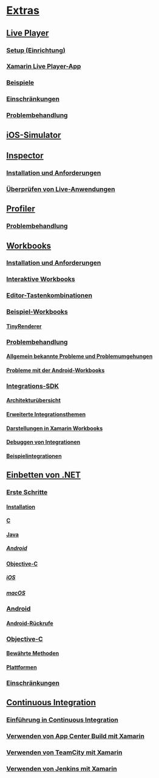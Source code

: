 # [Extras](index.yml)
## [Live Player](live-player/index.md)
### [Setup (Einrichtung)](live-player/install.md)
### [Xamarin Live Player-App](live-player/player.md)
### [Beispiele](live-player/samples.md)
### [Einschränkungen](live-player/limitations.md)
### [Problembehandlung](live-player/troubleshooting.md)
## [iOS-Simulator](ios-simulator.md)
## [Inspector](inspector/index.md)
### [Installation und Anforderungen](inspector/install.md)
### [Überprüfen von Live-Anwendungen](inspector/inspect.md)
## [Profiler](profiler/index.md)
### [Problembehandlung](profiler/troubleshooting.md)
## [Workbooks](workbooks/index.md)
### [Installation und Anforderungen](workbooks/install.md)
### [Interaktive Workbooks](workbooks/workbook.md)
### [Editor-Tastenkombinationen](workbooks/keybindings.md)
### [Beispiel-Workbooks](workbooks/samples/index.md)
#### [TinyRenderer](workbooks/samples/tinyrenderer.md)
### [Problembehandlung](workbooks/troubleshooting/index.md)
#### [Allgemein bekannte Probleme und Problemumgehungen](workbooks/troubleshooting/general.md)
#### [Probleme mit der Android-Workbooks](workbooks/troubleshooting/android.md)
### [Integrations-SDK](workbooks/sdk/index.md)
#### [Architekturübersicht](workbooks/sdk/architecture.md)
#### [Erweiterte Integrationsthemen](workbooks/sdk/integrations.md)
#### [Darstellungen in Xamarin Workbooks](workbooks/sdk/representations.md)
#### [Debuggen von Integrationen](workbooks/sdk/debugging.md)
#### [Beispielintegrationen](workbooks/sdk/samples.md)
## [Einbetten von .NET](dotnet-embedding/index.md)
### [Erste Schritte](dotnet-embedding/get-started/index.md)
#### [Installation](dotnet-embedding/get-started/install/install.md)
#### [C](dotnet-embedding/get-started/c.md)
#### [Java](dotnet-embedding/get-started/java/index.md)
##### [Android](dotnet-embedding/get-started/java/android.md)
#### [Objective-C](dotnet-embedding/get-started/objective-c/index.md)
##### [iOS](dotnet-embedding/get-started/objective-c/ios.md)
##### [macOS](dotnet-embedding/get-started/objective-c/macos.md)
### [Android](dotnet-embedding/android/index.md)
#### [Android-Rückrufe](dotnet-embedding/android/callbacks.md)
### [Objective-C](dotnet-embedding/objective-c/index.md)
#### [Bewährte Methoden](dotnet-embedding/objective-c/best-practices.md)
#### [Plattformen](dotnet-embedding/objective-c/platforms.md)
### [Einschränkungen](dotnet-embedding/limitations.md)


## [Continuous Integration](ci/index.md)
### [Einführung in Continuous Integration](ci/intro-to-ci.md)
### [Verwenden von App Center Build mit Xamarin](/appcenter/build/xamarin/)
### [Verwenden von TeamCity mit Xamarin](ci/teamcity.md)
### [Verwenden von Jenkins mit Xamarin](ci/jenkins-walkthrough.md)
